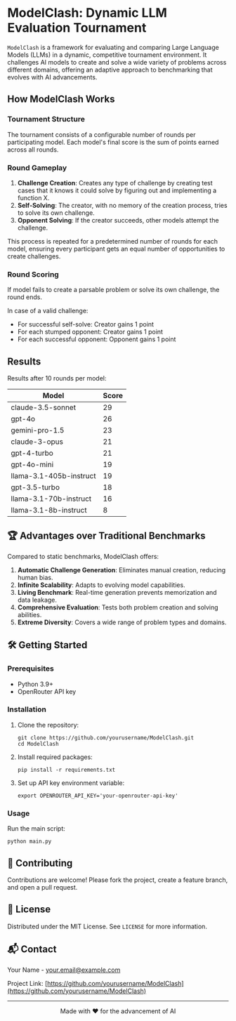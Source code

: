 # ModelClash: Dynamic LLM Evaluation Tournament

`ModelClash` is a framework for evaluating and comparing Large Language Models (LLMs) in a dynamic, competitive tournament environment. It challenges AI models to create and solve a wide variety of problems across different domains, offering an adaptive approach to benchmarking that evolves with AI advancements.

## How ModelClash Works

### Tournament Structure

The tournament consists of a configurable number of rounds per participating model. 
Each model's final score is the sum of points earned across all rounds.

### Round Gameplay

1. **Challenge Creation**: Creates any type of challenge by creating test cases that it knows it could solve by figuring out and implementing a function X.
2. **Self-Solving**: The creator, with no memory of the creation process, tries to solve its own challenge.
3. **Opponent Solving**: If the creator succeeds, other models attempt the challenge.

This process is repeated for a predetermined number of rounds for each model, ensuring every participant gets an equal number of opportunities to create challenges.

### Round Scoring

If model fails to create a parsable problem or solve its own challenge, the round ends.

In case of a valid challenge:
- For successful self-solve: Creator gains 1 point
- For each stumped opponent: Creator gains 1 point
- For each successful opponent: Opponent gains 1 point

## Results

Results after 10 rounds per model:

| Model                   | Score |
|-------------------------|-------|
| claude-3.5-sonnet       | 29    |
| gpt-4o                  | 26    |
| gemini-pro-1.5          | 23    |
| claude-3-opus           | 21    |
| gpt-4-turbo             | 21    |
| gpt-4o-mini             | 19    |
| llama-3.1-405b-instruct | 19    |
| gpt-3.5-turbo           | 18    |
| llama-3.1-70b-instruct  | 16    |
| llama-3.1-8b-instruct   | 8     |

## 🏆 Advantages over Traditional Benchmarks

Compared to static benchmarks, ModelClash offers:

1. **Automatic Challenge Generation**: Eliminates manual creation, reducing human bias.
2. **Infinite Scalability**: Adapts to evolving model capabilities.
3. **Living Benchmark**: Real-time generation prevents memorization and data leakage.
4. **Comprehensive Evaluation**: Tests both problem creation and solving abilities.
5. **Extreme Diversity**: Covers a wide range of problem types and domains.

## 🛠 Getting Started

### Prerequisites

- Python 3.9+
- OpenRouter API key

### Installation

1. Clone the repository:
   ```
   git clone https://github.com/yourusername/ModelClash.git
   cd ModelClash
   ```

2. Install required packages:
   ```
   pip install -r requirements.txt
   ```

3. Set up API key environment variable:
   ```
   export OPENROUTER_API_KEY='your-openrouter-api-key'
   ```

### Usage

Run the main script:

```
python main.py
```

## 🤝 Contributing

Contributions are welcome! Please fork the project, create a feature branch, and open a pull request.

## 📜 License

Distributed under the MIT License. See `LICENSE` for more information.

## 📬 Contact

Your Name - your.email@example.com

Project Link: [https://github.com/yourusername/ModelClash](https://github.com/yourusername/ModelClash)

---

<p align="center">Made with ❤️ for the advancement of AI</p>